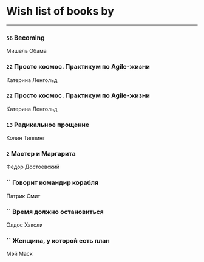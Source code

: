 # Wish list of books by [](https://plus.google.com/u/0/104731829794763834502/)
---

### `56` Becoming
Мишель Обама

### `22` Просто космос. Практикум по Agile-жизни
Катерина Ленгольд

### `22` Просто космос. Практикум по Agile-жизни
Катерина Ленгольд

### `13` Радикальное прощение
Колин Типпинг

### `2` Мастер и Маргарита
Федор Достоевский

### `` Говорит командир корабля
Патрик Смит

### `` Время должно остановиться
Олдос Хаксли

### `` Женщина, у которой есть план
Мэй Маск

